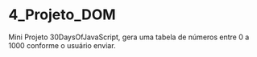 # 4_Projeto_DOM
 Mini Projeto 30DaysOfJavaScript, gera  uma tabela de números entre 0 a 1000 conforme o usuário enviar.
